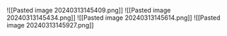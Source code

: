 ![[Pasted image 20240313145409.png]]
![[Pasted image 20240313145434.png]]
![[Pasted image 20240313145614.png]]
![[Pasted image 20240313145927.png]]

